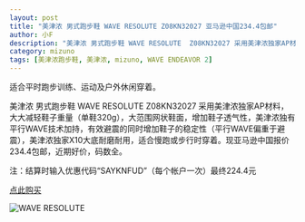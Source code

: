 ```yaml
---
layout: post
title: "美津浓 男式跑步鞋 WAVE RESOLUTE Z08KN32027 亚马逊中国234.4包邮"
author: 小F
description: "美津浓 男式跑步鞋 WAVE RESOLUTE  Z08KN32027 采用美津浓独家AP材料，大大减轻鞋子重量（单鞋320g），大范围网状鞋面，增加鞋子透气性，美津浓独有平行WAVE技术加持，有效避震的同时增加鞋子的稳定性（平行WAVE偏重于避震），美津浓独家X10大底耐磨耐用，适合慢跑或步行时穿着。现亚马逊中国报价234.4包邮，近期好价，码数全。"
category: mizuno
tags: [美津浓跑步鞋, 美津浓, mizuno, WAVE ENDEAVOR 2]
---
```


适合平时跑步训练、运动及户外休闲穿着。 

美津浓 男式跑步鞋 WAVE RESOLUTE  Z08KN32027 采用美津浓独家AP材料，大大减轻鞋子重量（单鞋320g），大范围网状鞋面，增加鞋子透气性，美津浓独有平行WAVE技术加持，有效避震的同时增加鞋子的稳定性（平行WAVE偏重于避震），美津浓独家X10大底耐磨耐用，适合慢跑或步行时穿着。现亚马逊中国报价234.4包邮，近期好价，码数全。

注：结算时输入优惠代码“SAYKNFUD”（每个帐户一次）最终224.4元

<a class="btn btn-lg btn-success" href="http://www.amazon.cn/dp/B00AX3WQ42?tag=paobuxie-23" target="_blank">点此购买</a>

![WAVE RESOLUTE](http://ec4.images-amazon.com/images/I/81AoBiOnZUL._AA1500_.jpg)